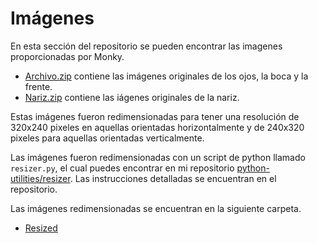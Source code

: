 # Imágenes

En esta sección del repositorio se pueden encontrar las imagenes proporcionadas por Monky. 

- [Archivo.zip](https://github.com/hugoescalpelo/Exp4nd1ng-P3rs0n4l/blob/main/Imagenes/Archivo.zip) contiene las imágenes originales de los ojos, la boca y la frente.
- [Nariz.zip](https://github.com/hugoescalpelo/Exp4nd1ng-P3rs0n4l/blob/main/Imagenes/Nariz.zip) contiene las iágenes originales de la nariz.

Estas imágenes fueron redimensionadas para tener una resolución de 320x240 pixeles en aquellas orientadas horizontalmente y de 240x320 pixeles para aquellas orientadas verticalmente.

Las imágenes fueron redimensionadas con un script de python llamado `resizer.py`, el cual puedes encontrar en mi repositorio [python-utilities/resizer](https://github.com/hugoescalpelo/python-utilities/tree/main/Resizer). Las instrucciones detalladas se encuentran en el repositorio.

Las imágenes redimensionadas se encuentran en la siguiente carpeta.

- [Resized](https://github.com/hugoescalpelo/Exp4nd1ng-P3rs0n4l/tree/main/Imagenes/Resized)

